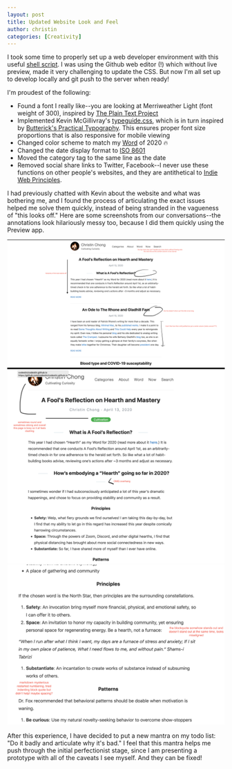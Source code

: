 ```yaml
---
layout: post
title: Updated Website Look and Feel
author: christin
categories: [Creativity]
---
```


I took some time to properly set up a web developer environment with this useful [shell script](https://github.com/monfresh/laptop). I was using the Github web editor (!) which without live preview, made it very challenging to update the CSS. But now I'm all set up to develop locally and git push to the server when ready!

I'm proudest of the following:
- Found a font I really like--you are looking at Merriweather Light (font weight of 300), inspired by [The Plain Text Project](https://plaintextproject.online/)
- Implemented Kevin McGillivray's [typeguide.css](https://github.com/kmcgillivray/typeguide.css), which is in turn inspired by [Butterick's Practical Typography](https://practicaltypography.com). This ensures proper font size proportions that is also responsive for mobile viewing
- Changed color scheme to match my [Word](https://christinchong.com/word) of 2020 🔥
- Changed the date display format to [ISO 8601](https://xkcd.com/1179)
- Moved the category tag to the same line as the date
- Removed social share links to Twitter, Facebook--I never use these functions on other people's websites, and they are antithetical to [Indie Web Principles](https://indieweb.org/principles). 

I had previously chatted with Kevin about the website and what was bothering me, and I found the process of articulating the exact issues helped me solve them quickly, instead of being stranded in the vagueness of "this looks off." Here are some screenshots from our conversations--the annotations look hilariously messy too, because I did them quickly using the Preview app.

![Old Website 1](/images/2020-05-16-Old-Website-1.png)
![Old Website 2](/images/2020-05-16-Old-Website-2.png)
![Old Website 3](/images/2020-05-16-Old-Website-3.png)

After this experience, I have decided to put a new mantra on my todo list: "Do it badly and articulate why it's bad." I feel that this mantra helps me push through the initial perfectionist stage, since I am presenting a prototype with all of the caveats I see myself. And they can be fixed!